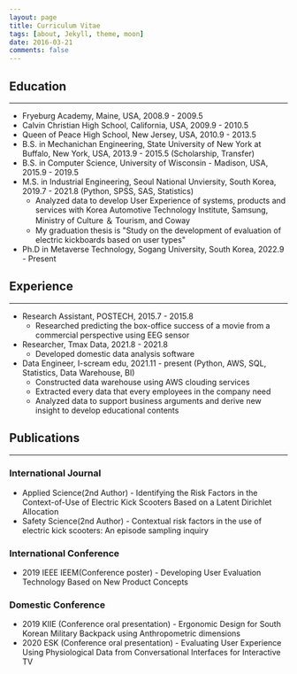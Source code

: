 ```yaml
---
layout: page
title: Curriculum Vitae
tags: [about, Jekyll, theme, moon]
date: 2016-03-21
comments: false
---
```

    
<!-- <center>Enthusiastic and creative <a href="http://mongsilemong.github.io"><b>data scientist</b></a>  who loves learning new things.</center> -->

## Education
---
 * Fryeburg Academy, Maine, USA, 2008.9 - 2009.5
 * Calvin Christian High School, California, USA, 2009.9 - 2010.5
 * Queen of Peace High School, New Jersey, USA, 2010.9 - 2013.5
 * B.S. in Mechanichan Engineering, State University of New York at Buffalo, New York, USA, 2013.9 - 2015.5 (Scholarship, Transfer)
 * B.S. in Computer Science, University of Wisconsin - Madison, USA, 2015.9 - 2019.5
 * M.S. in Industrial Engineering, Seoul National Unviersity, South Korea, 2019.7 - 2021.8 (Python, SPSS, SAS, Statistics)
    * Analyzed data to develop User Experience of systems, products and services with Korea Automotive Technology Institute, Samsung, Ministry of Culture ＆ Tourism, and Coway
    * My graduation thesis is "Study on the development of evaluation of electric kickboards based on user types"
 * Ph.D in Metaverse Technology, Sogang University, South Korea, 2022.9 - Present

## Experience
---
 * Research Assistant, POSTECH, 2015.7 - 2015.8
    * Researched predicting the box-office success of a movie from a commercial perspective using EEG sensor
 * Researcher, Tmax Data, 2021.8 - 2021.8
    * Developed domestic data analysis software
 * Data Engineer, I-scream edu, 2021.11 - present (Python, AWS, SQL, Statistics, Data Warehouse, BI)
    * Constructed data warehouse using AWS clouding services
    * Extracted every data that every employees in the company need
    * Analyzed data to support business arguments and derive new insight to develop educational contents

## Publications  

---

### International Journal
 - Applied Science(2nd Author) - Identifying the Risk Factors in the Context-of-Use of Electric Kick Scooters Based on a Latent Dirichlet Allocation
 - Safety Science(2nd Author) - Contextual risk factors in the use of electric kick scooters: An episode sampling inquiry  

### International Conference
 - 2019 IEEE IEEM(Conference poster) - Developing User Evaluation Technology Based on New Product Concepts  

### Domestic Conference
 - 2019 KIIE (Conference oral presentation) - Ergonomic Design for South Korean Military Backpack using Anthropometric dimensions
 - 2020 ESK (Conference oral presentation) - Evaluating User Experience Using Physiological Data from Conversational Interfaces for Interactive TV
